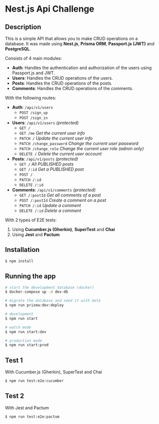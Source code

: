 # Nest.js Api Challenge

## Description

This is a simple API that allows you to make CRUD operations on a database. It was made using **Nest.js**, **Prisma ORM**, **Passport.js (JWT)** and **PostgreSQL**.

Consists of 4 main modules:

- **Auth**: Handles the authentication and authorization of the users using Passport.js and JWT.
- **Users**: Handles the CRUD operations of the users.
- **Posts**: Handles the CRUD operations of the posts.
- **Comments**: Handles the CRUD operations of the comments.

With the following routes:

- **Auth**: `/api/v1/users`
  - `POST /sign_up`
  - `POST /sign_in`
- **Users**: `/api/v1/users` _(protected)_
  - `GET /`
  - `GET /me` _Get the current user info_
  - `PATCH /` _Update the current user info_
  - `PATCH /change_password` _Change the current user password_
  - `PATCH /change_role` _Change the current user role (admin only)_
  - `DELETE /` _Delete the current user account_
- **Posts**: `/api/v1/posts` _(protected)_
  - `GET /` _All PUBLISHED posts_
  - `GET /:id` _Get a PUBLISHED post_
  - `POST /`
  - `PATCH /:id`
  - `DELETE /:id`
- **Comments**: `/api/v1/comments` _(protected)_
  - `GET /:postId` _Get all comments of a post_
  - `POST /:postId` _Create a comment on a post_
  - `PATCH /:id` _Update a comment_
  - `DELETE /:id` _Delete a comment_

With 2 types of E2E tests:

1. Using **Cucumber.js (Gherkin)**, **SuperTest** and **Chai**
1. Using **Jest** and **Pactum**

## Installation

```bash
$ npm install
```

## Running the app

```bash
# start the development database (docker)
$ docker-compose up -d dev-db

# migrate the database and seed it with data
$ npm run prisma:dev:deploy

# development
$ npm run start

# watch mode
$ npm run start:dev

# production mode
$ npm run start:prod
```

## Test 1

With Cucumber.js (Gherkin), SuperTest and Chai

```bash
$ npm run test:e2e:cucumber
```

## Test 2

With Jest and Pactum

```bash
$ npm run test:e2e:pactum
```
